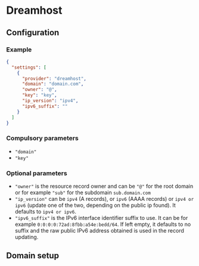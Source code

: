 # Dreamhost

## Configuration

### Example

```json
{
  "settings": [
    {
      "provider": "dreamhost",
      "domain": "domain.com",
      "owner": "@",
      "key": "key",
      "ip_version": "ipv4",
      "ipv6_suffix": ""
    }
  ]
}
```

### Compulsory parameters

- `"domain"`
- `"key"`

### Optional parameters

- `"owner"` is the resource record owner and can be `"@"` for the root domain or for example `"sub"` for the subdomain `sub.domain.com`
- `"ip_version"` can be `ipv4` (A records), or `ipv6` (AAAA records) or `ipv4 or ipv6` (update one of the two, depending on the public ip found). It defaults to `ipv4 or ipv6`.
- `"ipv6_suffix"` is the IPv6 interface identifier suffix to use. It can be for example `0:0:0:0:72ad:8fbb:a54e:bedd/64`. If left empty, it defaults to no suffix and the raw public IPv6 address obtained is used in the record updating.

## Domain setup
